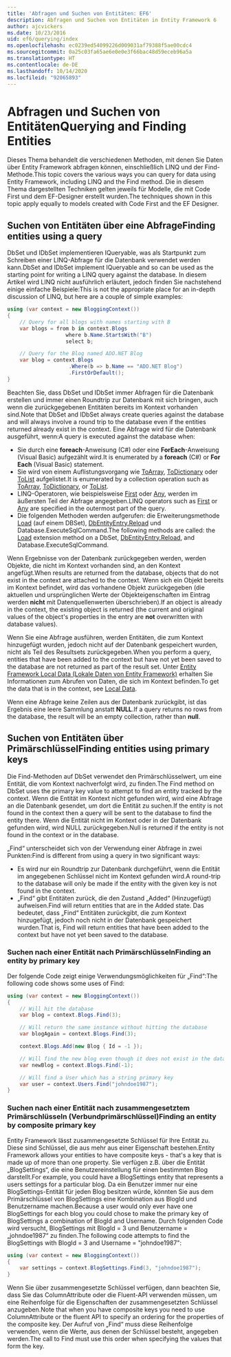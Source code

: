 ```yaml
---
title: 'Abfragen und Suchen von Entitäten: EF6'
description: Abfragen und Suchen von Entitäten in Entity Framework 6
author: ajcvickers
ms.date: 10/23/2016
uid: ef6/querying/index
ms.openlocfilehash: ec0239ed54099226d009031af79388f5ae00cdc4
ms.sourcegitcommit: 0a25c03fa65ae6e0e0e3f66bac48d59eceb96a5a
ms.translationtype: HT
ms.contentlocale: de-DE
ms.lasthandoff: 10/14/2020
ms.locfileid: "92065893"
---
```

# <a name="querying-and-finding-entities"></a><span data-ttu-id="eebd1-103">Abfragen und Suchen von Entitäten</span><span class="sxs-lookup"><span data-stu-id="eebd1-103">Querying and Finding Entities</span></span>
<span data-ttu-id="eebd1-104">Dieses Thema behandelt die verschiedenen Methoden, mit denen Sie Daten über Entity Framework abfragen können, einschließlich LINQ und der Find-Methode.</span><span class="sxs-lookup"><span data-stu-id="eebd1-104">This topic covers the various ways you can query for data using Entity Framework, including LINQ and the Find method.</span></span> <span data-ttu-id="eebd1-105">Die in diesem Thema dargestellten Techniken gelten jeweils für Modelle, die mit Code First und dem EF-Designer erstellt wurden.</span><span class="sxs-lookup"><span data-stu-id="eebd1-105">The techniques shown in this topic apply equally to models created with Code First and the EF Designer.</span></span>  

## <a name="finding-entities-using-a-query"></a><span data-ttu-id="eebd1-106">Suchen von Entitäten über eine Abfrage</span><span class="sxs-lookup"><span data-stu-id="eebd1-106">Finding entities using a query</span></span>  

<span data-ttu-id="eebd1-107">DbSet und IDbSet implementieren IQueryable, was als Startpunkt zum Schreiben einer LINQ-Abfrage für die Datenbank verwendet werden kann.</span><span class="sxs-lookup"><span data-stu-id="eebd1-107">DbSet and IDbSet implement IQueryable and so can be used as the starting point for writing a LINQ query against the database.</span></span> <span data-ttu-id="eebd1-108">In diesem Artikel wird LINQ nicht ausführlich erläutert, jedoch finden Sie nachstehend einige einfache Beispiele:</span><span class="sxs-lookup"><span data-stu-id="eebd1-108">This is not the appropriate place for an in-depth discussion of LINQ, but here are a couple of simple examples:</span></span>  

``` csharp
using (var context = new BloggingContext())
{
    // Query for all blogs with names starting with B
    var blogs = from b in context.Blogs
                   where b.Name.StartsWith("B")
                   select b;

    // Query for the Blog named ADO.NET Blog
    var blog = context.Blogs
                    .Where(b => b.Name == "ADO.NET Blog")
                    .FirstOrDefault();
}
```  

<span data-ttu-id="eebd1-109">Beachten Sie, dass DbSet und IDbSet immer Abfragen für die Datenbank erstellen und immer einen Roundtrip zur Datenbank mit sich bringen, auch wenn die zurückgegebenen Entitäten bereits im Kontext vorhanden sind.</span><span class="sxs-lookup"><span data-stu-id="eebd1-109">Note that DbSet and IDbSet always create queries against the database and will always involve a round trip to the database even if the entities returned already exist in the context.</span></span> <span data-ttu-id="eebd1-110">Eine Abfrage wird für die Datenbank ausgeführt, wenn:</span><span class="sxs-lookup"><span data-stu-id="eebd1-110">A query is executed against the database when:</span></span>  

- <span data-ttu-id="eebd1-111">Sie durch eine **foreach**-Anweisung (C#) oder eine **ForEach**-Anweisung (Visual Basic) aufgezählt wird.</span><span class="sxs-lookup"><span data-stu-id="eebd1-111">It is enumerated by a **foreach** (C#) or **For Each** (Visual Basic) statement.</span></span>  
- <span data-ttu-id="eebd1-112">Sie wird von einem Auflistungsvorgang wie [ToArray](https://msdn.microsoft.com/library/bb298736), [ToDictionary](https://msdn.microsoft.com/library/system.linq.enumerable.todictionary) oder [ToList](https://msdn.microsoft.com/library/bb342261) aufgelistet.</span><span class="sxs-lookup"><span data-stu-id="eebd1-112">It is enumerated by a collection operation such as [ToArray](https://msdn.microsoft.com/library/bb298736), [ToDictionary](https://msdn.microsoft.com/library/system.linq.enumerable.todictionary), or [ToList](https://msdn.microsoft.com/library/bb342261).</span></span>  
- <span data-ttu-id="eebd1-113">LINQ-Operatoren, wie beispielsweise [First](https://msdn.microsoft.com/library/bb291976) oder [Any](https://msdn.microsoft.com/library/bb337697), werden im äußersten Teil der Abfrage angegeben.</span><span class="sxs-lookup"><span data-stu-id="eebd1-113">LINQ operators such as [First](https://msdn.microsoft.com/library/bb291976) or [Any](https://msdn.microsoft.com/library/bb337697) are specified in the outermost part of the query.</span></span>  
- <span data-ttu-id="eebd1-114">Die folgenden Methoden werden aufgerufen: die Erweiterungsmethode [Load](https://msdn.microsoft.com/library/system.data.entity.dbextensions.load) (auf einem DBSet), [DbEntityEntry.Reload](https://msdn.microsoft.com/library/system.data.entity.infrastructure.dbentityentry.reload.aspx) und Database.ExecuteSqlCommand.</span><span class="sxs-lookup"><span data-stu-id="eebd1-114">The following methods are called: the [Load](https://msdn.microsoft.com/library/system.data.entity.dbextensions.load) extension method on a DbSet, [DbEntityEntry.Reload](https://msdn.microsoft.com/library/system.data.entity.infrastructure.dbentityentry.reload.aspx), and Database.ExecuteSqlCommand.</span></span>  

<span data-ttu-id="eebd1-115">Wenn Ergebnisse von der Datenbank zurückgegeben werden, werden Objekte, die nicht im Kontext vorhanden sind, an den Kontext angefügt.</span><span class="sxs-lookup"><span data-stu-id="eebd1-115">When results are returned from the database, objects that do not exist in the context are attached to the context.</span></span> <span data-ttu-id="eebd1-116">Wenn sich ein Objekt bereits im Kontext befindet, wird das vorhandene Objekt zurückgegeben (die aktuellen und ursprünglichen Werte der Objekteigenschaften im Eintrag werden **nicht** mit Datenquellenwerten überschrieben).</span><span class="sxs-lookup"><span data-stu-id="eebd1-116">If an object is already in the context, the existing object is returned (the current and original values of the object's properties in the entry are **not** overwritten with database values).</span></span>  

<span data-ttu-id="eebd1-117">Wenn Sie eine Abfrage ausführen, werden Entitäten, die zum Kontext hinzugefügt wurden, jedoch nicht auf der Datenbank gespeichert wurden, nicht als Teil des Resultsets zurückgegeben.</span><span class="sxs-lookup"><span data-stu-id="eebd1-117">When you perform a query, entities that have been added to the context but have not yet been saved to the database are not returned as part of the result set.</span></span> <span data-ttu-id="eebd1-118">Unter [Entity Framework Local Data (Lokale Daten von Entity Framework)](xref:ef6/querying/local-data) erhalten Sie Informationen zum Abrufen von Daten, die sich im Kontext befinden.</span><span class="sxs-lookup"><span data-stu-id="eebd1-118">To get the data that is in the context, see [Local Data](xref:ef6/querying/local-data).</span></span>  

<span data-ttu-id="eebd1-119">Wenn eine Abfrage keine Zeilen aus der Datenbank zurückgibt, ist das Ergebnis eine leere Sammlung anstatt **NULL**.</span><span class="sxs-lookup"><span data-stu-id="eebd1-119">If a query returns no rows from the database, the result will be an empty collection, rather than **null**.</span></span>  

## <a name="finding-entities-using-primary-keys"></a><span data-ttu-id="eebd1-120">Suchen von Entitäten über Primärschlüssel</span><span class="sxs-lookup"><span data-stu-id="eebd1-120">Finding entities using primary keys</span></span>  

<span data-ttu-id="eebd1-121">Die Find-Methoden auf DbSet verwendet den Primärschlüsselwert, um eine Entität, die vom Kontext nachverfolgt wird, zu finden.</span><span class="sxs-lookup"><span data-stu-id="eebd1-121">The Find method on DbSet uses the primary key value to attempt to find an entity tracked by the context.</span></span> <span data-ttu-id="eebd1-122">Wenn die Entität im Kontext nicht gefunden wird, wird eine Abfrage an die Datenbank gesendet, um dort die Entität zu suchen.</span><span class="sxs-lookup"><span data-stu-id="eebd1-122">If the entity is not found in the context then a query will be sent to the database to find the entity there.</span></span> <span data-ttu-id="eebd1-123">Wenn die Entität nicht im Kontext oder in der Datenbank gefunden wird, wird NULL zurückgegeben.</span><span class="sxs-lookup"><span data-stu-id="eebd1-123">Null is returned if the entity is not found in the context or in the database.</span></span>  

<span data-ttu-id="eebd1-124">„Find“ unterscheidet sich von der Verwendung einer Abfrage in zwei Punkten:</span><span class="sxs-lookup"><span data-stu-id="eebd1-124">Find is different from using a query in two significant ways:</span></span>  

- <span data-ttu-id="eebd1-125">Es wird nur ein Roundtrip zur Datenbank durchgeführt, wenn die Entität im angegebenen Schlüssel nicht im Kontext gefunden wird.</span><span class="sxs-lookup"><span data-stu-id="eebd1-125">A round-trip to the database will only be made if the entity with the given key is not found in the context.</span></span>  
- <span data-ttu-id="eebd1-126">„Find“ gibt Entitäten zurück, die den Zustand „Added“ (Hinzugefügt) aufweisen.</span><span class="sxs-lookup"><span data-stu-id="eebd1-126">Find will return entities that are in the Added state.</span></span> <span data-ttu-id="eebd1-127">Das bedeutet, dass „Find“ Entitäten zurückgibt, die zum Kontext hinzugefügt, jedoch noch nicht in der Datenbank gespeichert wurden.</span><span class="sxs-lookup"><span data-stu-id="eebd1-127">That is, Find will return entities that have been added to the context but have not yet been saved to the database.</span></span>  
### <a name="finding-an-entity-by-primary-key"></a><span data-ttu-id="eebd1-128">Suchen nach einer Entität nach Primärschlüsseln</span><span class="sxs-lookup"><span data-stu-id="eebd1-128">Finding an entity by primary key</span></span>  

<span data-ttu-id="eebd1-129">Der folgende Code zeigt einige Verwendungsmöglichkeiten für „Find“:</span><span class="sxs-lookup"><span data-stu-id="eebd1-129">The following code shows some uses of Find:</span></span>  

``` csharp
using (var context = new BloggingContext())
{
    // Will hit the database
    var blog = context.Blogs.Find(3);

    // Will return the same instance without hitting the database
    var blogAgain = context.Blogs.Find(3);

    context.Blogs.Add(new Blog { Id = -1 });

    // Will find the new blog even though it does not exist in the database
    var newBlog = context.Blogs.Find(-1);

    // Will find a User which has a string primary key
    var user = context.Users.Find("johndoe1987");
}
```  

### <a name="finding-an-entity-by-composite-primary-key"></a><span data-ttu-id="eebd1-130">Suchen nach einer Entität nach zusammengesetztem Primärschlüsseln (Verbundprimärschlüssel)</span><span class="sxs-lookup"><span data-stu-id="eebd1-130">Finding an entity by composite primary key</span></span>  

<span data-ttu-id="eebd1-131">Entity Framework lässt zusammengesetzte Schlüssel für Ihre Entität zu. Diese sind Schlüssel, die aus mehr aus einer Eigenschaft bestehen.</span><span class="sxs-lookup"><span data-stu-id="eebd1-131">Entity Framework allows your entities to have composite keys - that's a key that is made up of more than one property.</span></span> <span data-ttu-id="eebd1-132">Sie verfügen z.B. über die Entität „BlogSettings“, die eine Benutzereinstellung für einen bestimmten Blog darstellt.</span><span class="sxs-lookup"><span data-stu-id="eebd1-132">For example, you could have a BlogSettings entity that represents a users settings for a particular blog.</span></span> <span data-ttu-id="eebd1-133">Da ein Benutzer immer nur eine BlogSettings-Entität für jeden Blog besitzen würde, könnten Sie aus dem Primärschlüssel von BlogSettings eine Kombination aus BlogId und Benutzername machen.</span><span class="sxs-lookup"><span data-stu-id="eebd1-133">Because a user would only ever have one BlogSettings for each blog you could chose to make the primary key of BlogSettings a combination of BlogId and Username.</span></span> <span data-ttu-id="eebd1-134">Durch folgenden Code wird versucht, BlogSettings mit BlogId = 3 und Benutzername = „johndoe1987“ zu finden.</span><span class="sxs-lookup"><span data-stu-id="eebd1-134">The following code attempts to find the BlogSettings with BlogId = 3 and Username = "johndoe1987":</span></span>  

``` csharp  
using (var context = new BloggingContext())
{
    var settings = context.BlogSettings.Find(3, "johndoe1987");
}
```  

<span data-ttu-id="eebd1-135">Wenn Sie über zusammengesetzte Schlüssel verfügen, dann beachten Sie, dass Sie das ColumnAttribute oder die Fluent-API verwenden müssen, um eine Reihenfolge für die Eigenschaften der zusammengesetzten Schlüssel anzugeben.</span><span class="sxs-lookup"><span data-stu-id="eebd1-135">Note that when you have composite keys you need to use ColumnAttribute or the fluent API to specify an ordering for the properties of the composite key.</span></span> <span data-ttu-id="eebd1-136">Der Aufruf von „Find“ muss diese Reihenfolge verwenden, wenn die Werte, aus denen der Schlüssel besteht, angegeben werden.</span><span class="sxs-lookup"><span data-stu-id="eebd1-136">The call to Find must use this order when specifying the values that form the key.</span></span>  
